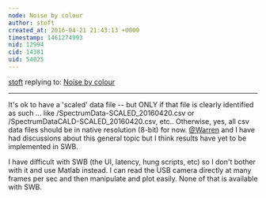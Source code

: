 ```yaml
---
node: Noise by colour
author: stoft
created_at: 2016-04-21 21:43:13 +0000
timestamp: 1461274993
nid: 12994
cid: 14381
uid: 54025
---
```




[stoft](../profile/stoft) replying to: [Noise by colour](../notes/viechdokter/04-17-2016/noise-by-colour)

----
It's ok to have a 'scaled' data file -- but ONLY if that file is clearly identified as such ... like /SpectrumData-SCALED_20160420.csv  or /SpectrumDataCALD-SCALED_20160420.csv, etc..  Otherwise, yes, all csv data files should be in native resolution (8-bit) for now. [@Warren](/profile/Warren) and I have had discussions about this general topic but I think results have yet to be implemented in SWB.

I have difficult with SWB (the UI, latency, hung scripts, etc) so I don't bother with it and use Matlab instead. I can read the USB camera directly at many frames per sec and then manipulate and plot easily. None of that is available with SWB.